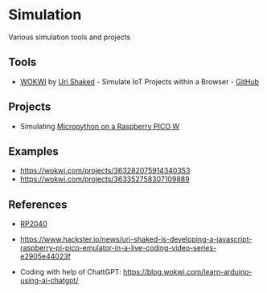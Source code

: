 # Simulation
Various simulation tools and projects

## Tools
- [WOKWI](https://wokwi.com/) by [Uri Shaked](https://hackaday.io/urishaked)  - Simulate IoT Projects within a Browser - [GitHub](https://github.com/wokwi)

## Projects
 - Simulating [Micropython on a Raspberry PICO W](https://github.com/griemide/MicroPython/tree/master/RP2040)

## Examples

- https://wokwi.com/projects/363282075914340353
- https://wokwi.com/projects/363352758307109889


## References

- [RP2040](https://hackaday.io/course/178733-raspberry-pi-pico-and-rp2040-the-deep-dive) 
- https://www.hackster.io/news/uri-shaked-is-developing-a-javascript-raspberry-pi-pico-emulator-in-a-live-coding-video-series-e2905e44023f

- Coding with help of ChattGPT: https://blog.wokwi.com/learn-arduino-using-ai-chatgpt/
